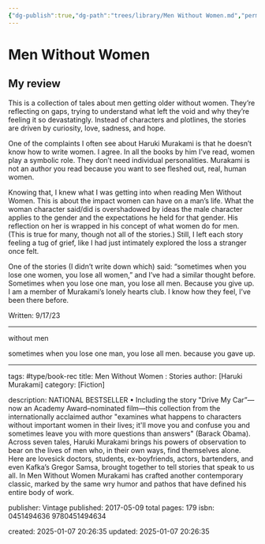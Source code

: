 ```yaml
---
{"dg-publish":true,"dg-path":"trees/library/Men Without Women.md","permalink":"/trees/library/men-without-women/","created":"2024-12-14T13:04:28.018-05:00","updated":"2025-02-01T00:38:30.694-05:00"}
---
```




# Men Without Women
## My review
This is a collection of tales about men getting older without women. They’re reflecting on gaps, trying to understand what left the void and why they’re feeling it so devastatingly. Instead of characters and plotlines, the stories are driven by curiosity, love, sadness, and hope.

One of the complaints I often see about Haruki Murakami is that he doesn’t know how to write women. I agree. In all the books by him I’ve read, women play a symbolic role. They don’t need individual personalities. Murakami is not an author you read because you want to see fleshed out, real, human women.

Knowing that, I knew what I was getting into when reading Men Without Women. This is about the impact women can have on a man’s life. What the woman character said/did is overshadowed by ideas the male character applies to the gender and the expectations he held for that gender. His reflection on her is wrapped in his concept of what women do for men. (This is true for many, though not all of the stories.) Still, I left each story feeling a tug of grief, like I had just intimately explored the loss a stranger once felt.

One of the stories (I didn’t write down which) said: “sometimes when you lose one women, you lose all women,” and I’ve had a similar thought before. Sometimes when you lose one man, you lose all men. Because you give up. I am a member of Murakami’s lonely hearts club. I know how they feel, I’ve been there before.

Written: 9/17/23

---

without men

sometimes when you lose one man, you lose all men. because you gave up.

---
tags: #type/book-rec 
title: Men Without Women : Stories
author: [Haruki Murakami]
category: [Fiction]

description: NATIONAL BESTSELLER • Including the story "Drive My Car”—now an Academy Award–nominated film—this collection from the internationally acclaimed author "examines what happens to characters without important women in their lives; it'll move you and confuse you and sometimes leave you with more questions than answers" (Barack Obama). Across seven tales, Haruki Murakami brings his powers of observation to bear on the lives of men who, in their own ways, find themselves alone. Here are lovesick doctors, students, ex-boyfriends, actors, bartenders, and even Kafka’s Gregor Samsa, brought together to tell stories that speak to us all. In Men Without Women Murakami has crafted another contemporary classic, marked by the same wry humor and pathos that have defined his entire body of work.

publisher: Vintage
published: 2017-05-09
total pages: 179
isbn: 0451494636 9780451494634


created: 2025-01-07 20:26:35
updated: 2025-01-07 20:26:35
